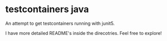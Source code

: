 # testcontainers java
An attempt to get testcontainers running with junit5. 

I have more detailed README's inside the direcotries. Feel free to explore!
